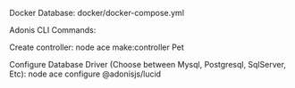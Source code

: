 Docker Database:
  docker/docker-compose.yml 

Adonis CLI Commands:

Create controller:
  node ace make:controller Pet 

Configure Database Driver (Choose between Mysql, Postgresql, SqlServer, Etc):
  node ace configure @adonisjs/lucid
